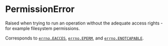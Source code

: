 # PermissionError

Raised when trying to run an operation without the adequate access rights - for example filesystem permissions.

Corresponds to [`errno.EACCES`](/modules/errno/EACCES.md), [`errno.EPERM`](/modules/errno/EPERM.md), and [`errno.ENOTCAPABLE`](/modules/errno/ENOTCAPABLE.md).
